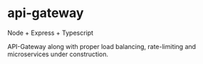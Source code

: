 # api-gateway

Node + Express + Typescript

API-Gateway along with proper load balancing, rate-limiting and microservices under construction.
